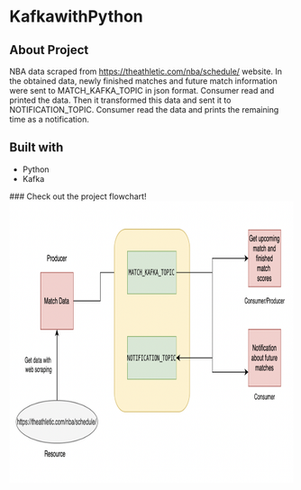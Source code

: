 # KafkawithPython

## About Project
NBA data scraped from https://theathletic.com/nba/schedule/ website. In the obtained data, newly finished matches and future match information were sent 
to MATCH_KAFKA_TOPIC in json format. Consumer read and printed the data. Then it transformed this data and sent it to NOTIFICATION_TOPIC. Consumer read 
the data and prints the remaining time as a notification.

## Built with
* Python 
* Kafka

### Check out the project flowchart!
<img src="project_schema.png" width=700 height=500>
